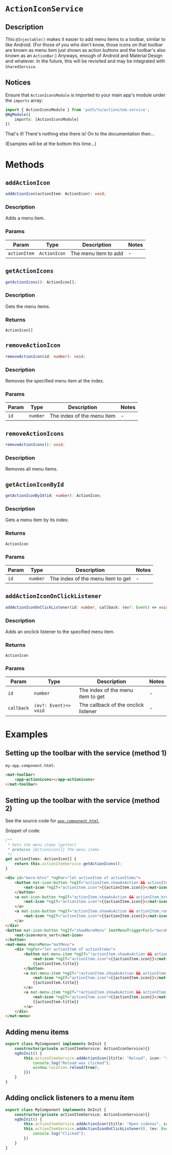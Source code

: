 # `ActionIconService`
## Description
This `@Injectable()` makes it easier to add menu items to a toolbar, similar to like Android. (For those of you who don't know, those icons on that toolbar are known as menu item just shown as action buttons and the toolbar's also known as an `ActionBar`.) Anyways, enough of Android and Material Design and whatever.
In the future, this will be revisited and may be integrated with `SharedService`.

## Notices
Ensure that `ActionIconsModule` is imported to your main app's module under the `imports` array:
```typescript
import { ActionIconsModule } from 'path/to/actionitem.service';
@NgModule({
	imports: [ActionIconsModule]
})
```
That's it! There's nothing else there is! On to the documentation then...

(Examples will be at the bottom this time...)

# Methods
## `addActionIcon`
```typescript
addActionIcon(actionItem: ActionIcon): void;
```

<!-- start-enclose-content -->
### Description
Adds a menu item.

### Params
Param | Type | Description | Notes
---|---|---|---
`actionItem` | `ActionIcon` | The menu item to add | -
<!-- end-enclose-content -->

## `getActionIcons`
```typescript
getActionIcons(): ActionIcon[];
```

<!-- start-enclose-content -->
### Description
Gets the menu items.

### Returns
`ActionIcon[]`
<!-- end-enclose-content -->

## `removeActionIcon`
```typescript
removeActionIcon(id: number): void;
```

<!-- start-enclose-content -->
### Description
Removes the specified menu item at the index.

### Params
Param | Type | Description | Notes
---|---|---|---
`id` | `number` | The index of the menu item | -
<!-- end-enclose-content -->

## `removeActionIcons`
```typescript
removeActionIcons(): void;
```
<!-- start-enclose-content -->
### Description
Removes all menu items.
<!-- end-enclose-content -->

## `getActionIconById`
```typescript
getActionIconById(id: number): ActionIcon;
```
<!-- start-enclose-content -->
### Description
Gets a menu item by its index.

### Returns
`ActionIcon`

### Params
Param | Type | Description | Notes
---|---|---|---
`id` | `number` | The index of the menu item to get | -
<!-- end-enclose-content -->

## `addActionIconOnClickListener`
```typescript
addActionIconOnClickListener(id: number, callback: (ev?: Event) => void): void;
```
<!-- start-enclose-content -->
### Description
Adds an onclick listener to the specified menu item.
### Returns
`ActionIcon`

### Params
Param | Type | Description | Notes
---|---|---|---
`id` | `number` | The index of the menu item to get | -
`callback` | `(ev?: Event)=> void` | The callback of the onclick listener | -
<!-- end-enclose-content -->

# Examples
<!-- start-enclose-content -->
## Setting up the toolbar with the service (method 1)
`my-app.component.html`:
```html
<mat-toolbar>
	<app-actionicons></app-actionicons>
</mat-toolbar>
```
## Setting up the toolbar with the service (method 2)
See the source code for [`app.component.html`](https://github.com/Chan4077/rss-reader/blob/src/app/app.component.html).

Snippet of code:

```typescript
/**
 * Gets the menu items (getter)
 * @returns {ActionIcon[]} The menu items
 */
get actionItems: ActionIcon[] {
	return this.actionItemService.getActionIcons();
}
```
```html
<div id="more-btns" *ngFor="let actionItem of actionItems">
	<button mat-icon-button *ngIf="actionItem.showAsAction && actionItem.href == null" (click)="actionItem.onClickListener($event)" [matTooltip]="actionItem.title">
		<mat-icon *ngIf="actionItem.icon">{{actionItem.icon}}</mat-icon>
	</button>
	<a mat-icon-button *ngIf="actionItem.showAsAction && actionItem.href" [href]="actionItem.href" [matTooltip]="actionItem.title">
		<mat-icon *ngIf="actionItem.icon">{{actionItem.icon}}</mat-icon>
	</a>
	<a mat-icon-button *ngIf="actionItem.showAsAction && actionItem.routerLink" [routerLink]="[actionItem.routerLink]" [matTooltip]="actionItem.title">
		<mat-icon *ngIf="actionItem.icon">{{actionItem.icon}}</mat-icon>
	</a>
</div>
<button mat-icon-button *ngIf="showMoreMenu" [matMenuTriggerFor]="moreMenu">
	<mat-icon>more_vert</mat-icon>
</button>
<mat-menu #moreMenu="matMenu">
	<div *ngFor="let actionItem of actionItems">
		<button mat-menu-item *ngIf="!actionItem.showAsAction && actionItem.href == null">
			<mat-icon *ngIf="actionItem.icon">{{actionItem.icon}}</mat-icon>
			{{actionItem.title}}
		</button>
		<a mat-menu-item *ngIf="!actionItem.showAsAction && actionItem.href" [href]="actionItem.href">
			<mat-icon *ngIf="actionItem.icon">{{actionItem.icon}}</mat-icon>
			{{actionItem.title}}
		</a>
		<a mat-menu-item *ngIf="!actionItem.showAsAction && actionItem.routerLink" [routerLink]="[actionItem.routerLink]">
			<mat-icon *ngIf="actionItem.icon">{{actionItem.icon}}</mat-icon>
			{{actionItem.title}}
		</a>
	</div>
</mat-menu>
```
## Adding menu items
```typescript
export class MyComponent implements OnInit {
	constructor(private actionItemService: ActionIconService){}
	ngOnInit() {
		this.actionItemService.addActionIcon({title: "Reload", icon: "refresh", onClickListener: (ev: Event)=> {
			console.log("Reload was clicked");
			window.location.reload(true);
		}})
	}
}
```
## Adding onclick listeners to a menu item
```typescript
export class MyComponent implements OnInit {
	constructor(private actionItemService: ActionIconService){}
	ngOnInit() {
		this.actionItemService.addActionIcon({title: "Open sidenav", icon: "menu"});
		this.actionItemService.addActionIconOnClickListener(0, (ev: Event)=> {
			console.log("Clicked");
		})
	}
}
```

<!-- end-enclose-content -->